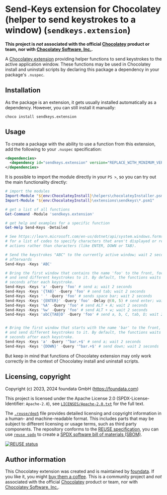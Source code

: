 # Send-Keys extension for Chocolatey (helper to send keystrokes to a window) (`sendkeys.extension`)

**This project is *not* associated with the official [Chocolatey](https://chocolatey.org/) product or team, nor with [Chocolatey Software, Inc.](https://chocolatey.org/contact/).**

A [Chocolatey extension](https://docs.chocolatey.org/en-us/features/extensions) providing helper functions to send keystrokes to the active application window. These functions may be used in Chocolatey install and uninstall scripts by declaring this package a dependency in your package's `.nuspec`.


## Installation

As the package is an extension, it gets usually installed automatically as a dependency. However, you can still install it manually:

```console
choco install sendkeys.extension
```


## Usage

To create a package with the ability to use a function from this extension, add the following to your `.nuspec` specification:

```xml
<dependencies>
  <dependency id="sendkeys.extension" version="REPLACE_WITH_MINIMUM_VERSION_USUALLY_CURRENT_LATEST" />
</dependencies>
```

It is possible to import the module directly in your `PS >`, so you can try out the main functionality directly:

```powershell
# import the modules
Import-Module "${env:ChocolateyInstall}\helpers\chocolateyInstaller.psm1"
Import-Module "${env:ChocolateyInstall}\extensions\sendkeys\*.psm1"

# get a list of all functions
Get-Command -Module 'sendkeys.extension'

# get help and examples for a specific function
Get-Help Send-Keys -Detailed

# See https://learn.microsoft.com/en-us/dotnet/api/system.windows.forms.sendkeys.send
# for a list of codes to specify characters that aren't displayed or represent
# actions rather than characters (like ENTER, DOWN or TAB).

# Send the keystrokes "ABC" to the currently active window; wait 2 seconds
# afterwards
Send-Keys -Keys 'ABC'

# Bring the first window that contains the name 'foo' to the front, focus it
# and send different keystrokes to it. By default, the functions waits two
# seconds after each keystroke.
Send-Keys -Keys 'a' -Query 'foo' # send a; wait 2 seconds
Send-Keys -Keys '{TAB}' -Query 'foo' # send tab; wait 2 seconds
Send-Keys -Keys ' ' -Query 'foo' # sends space bar; wait 2 seconds
Send-Keys -Keys '{ENTER}' -Query 'foo' -Delay @(0, 5) # send enter; wait 5 seconds
Send-Keys -Keys '%A' -Query 'foo' # send ALT + A; wait 2 seconds
Send-Keys -Keys '%w' -Query 'foo' # send ALT + w; wait 2 seconds
Send-Keys -Keys 'abC{TAB}D' -Query 'foo' # send a, b, C, tab, D; wait 2 seconds


# Bring the first window that starts with the name 'bar' to the front, focus it
# and send different keystrokes to it. By default, the functions waits two
# seconds after each keystroke.
Send-Keys -Keys 'a' -Query '^bar.+$' # send a; wait 2 seconds
Send-Keys -Keys '{DOWN}' -Query '^bar.+$' # send down; wait 2 seconds
```

But keep in mind that functions of Chocolatey extension may only work correctly in the context of Chocolatey install and uninstall scripts.


## Licensing, copyright

<!--REUSE-IgnoreStart-->
Copyright (c) 2023, 2024 foundata GmbH (https://foundata.com)

This project is licensed under the Apache License 2.0 (SPDX-License-Identifier: `Apache-2.0`), see [`LICENSES/Apache-2.0.txt`](LICENSES/Apache-2.0.txt) for the full text.

The [`.reuse/dep5`](.reuse/dep5) file provides detailed licensing and copyright information in a human- and machine-readable format. This includes parts that may be subject to different licensing or usage terms, such as third party components. The repository conforms to the [REUSE specification](https://reuse.software/spec/), you can use [`reuse spdx`](https://reuse.readthedocs.io/en/latest/readme.html#cli) to create a [SPDX software bill of materials (SBOM)](https://en.wikipedia.org/wiki/Software_Package_Data_Exchange).
<!--REUSE-IgnoreEnd-->

[![REUSE status](https://api.reuse.software/badge/github.com/foundata/chocolatey-sendkeys.extension)](https://api.reuse.software/info/github.com/foundata/chocolatey-sendkeys.extension)


## Author information

This Chocolatey extension was created and is maintained by [foundata](https://foundata.com/). If you like it, you might [buy them a coffee](https://buy-me-a.coffee/chocolatey-sendkeys.extension/). This is a community project and *not* associated with the official [Chocolatey](https://chocolatey.org/) product or team, nor with [Chocolatey Software, Inc.](https://chocolatey.org/contact/).
